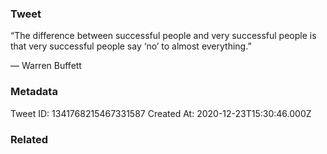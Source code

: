 ### Tweet
“The difference between successful people and very successful people is that very successful people say ‘no’ to almost everything.”

— Warren Buffett

### Metadata
Tweet ID: 1341768215467331587
Created At: 2020-12-23T15:30:46.000Z

### Related

